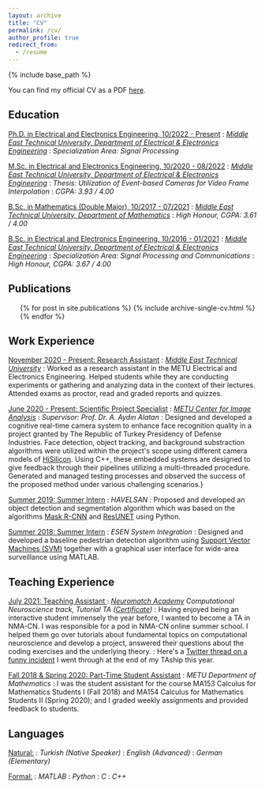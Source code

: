 ```yaml
---
layout: archive
title: "CV"
permalink: /cv/
author_profile: true
redirect_from:
  - /resume
---
```


{% include base_path %}

You can find my official CV as a PDF [here](/files/Onur_Selim_CV.pdf).

## Education

<ins>Ph.D. in Electrical and Electronics Engineering, 10/2022 - Present</ins>
:   *[Middle East Technical University, Department of Electrical & Electronics Engineering](https://eee.metu.edu.tr)*
:   *Specialization Area: Signal Processing*

<ins>M.Sc. in Electrical and Electronics Engineering, 10/2020 - 08/2022</ins>
:   *[Middle East Technical University, Department of Electrical & Electronics Engineering](https://eee.metu.edu.tr)*
:   *Thesis: Utilization of Event-based Cameras for Video Frame Interpolation*
:   *CGPA: 3.93 / 4.00*

<ins>B.Sc. in Mathematics (Double Major), 10/2017 - 07/2021</ins>
:   *[Middle East Technical University, Department of Mathematics](https://math.metu.edu.tr)*
:   *High Honour, CGPA: 3.61 / 4.00*

<ins>B.Sc. in Electrical and Electronics Engineering, 10/2016 - 01/2021</ins>
:   *[Middle East Technical University, Department of Electrical & Electronics Engineering](https://eee.metu.edu.tr)*
:   *Specialization Area: Signal Processing and Communications*
:   *High Honour, CGPA: 3.67 / 4.00*

## Publications
  <ul>{% for post in site.publications %}
    {% include archive-single-cv.html %}
  {% endfor %}</ul>

## Work Experience

<ins>November 2020 - Present: Research Assistant</ins>
:   *[Middle East Technical University](https://eee.metu.edu.tr/personel/onur-selim-kilic)*
:   Worked as a research assistant in the METU Electrical and Electronics Engineering. Helped students while they are conducting experiments or gathering and analyzing data in the context of their lectures. Attended exams as proctor, read and graded reports and quizzes.

<ins>June 2020 - Present: Scientific Project Specialist</ins>
:   *[METU Center for Image Analysis](http://ogam.metu.edu.tr/en/)*
:   *Supervisor: Prof. Dr. A. Aydın Alatan*
:   Designed and developed a cognitive real-time camera system to enhance face recognition quality in a project granted by The Republic of Turkey Presidency of Defense Industries. Face detection, object tracking, and background substraction algorithms were utilized within the project's scope using different camera models of  [HiSilicon](https://www.hisilicon.com/en/). Using C++, these embedded systems are designed to give feedback through their pipelines utilizing a multi-threaded procedure. Generated and managed testing processes and observed the success of the proposed method under various challenging scenarios.}

<ins>Summer 2019: Summer Intern</ins>
:   *HAVELSAN*
:   Proposed and developed an object detection and segmentation algorithm which was based on the algorithms [Mask R-CNN](https://arxiv.org/abs/1703.06870) and [ResUNET](https://arxiv.org/abs/1904.00592) using Python.

<ins>Summer 2018: Summer Intern</ins>
:   *ESEN System Integration*
:   Designed and developed a baseline pedestrian detection algorithm using  [Support Vector Machines (SVM)](https://ieeexplore.ieee.org/document/708428) together with a graphical user interface for wide-area surveillance using MATLAB.

## Teaching Experience

<ins>July 2021: Teaching Assistant </ins>
:   *[Neuromatch Academy](https://academy.neuromatch.io) Computational Neuroscience track, Tutorial TA ([Certificate](/files/NMA_TA_Certificate.pdf))*
:   Having enjoyed being an interactive student immensely the year before, I wanted to become a TA in NMA-CN. I was responsible for a pod in NMA-CN online summer school. I helped them go over tutorials about fundamental topics on computational neuroscience and develop a project, answered their questions about the coding exercises and the underlying theory.
:   Here's a [Twitter thread on a funny incident](https://twitter.com/ogulyurdakul/status/1420058847289516035?s=20&t=EkKAiZHDh7fJ4JEoGzkDHg) I went through at the end of my TAship this year.

<ins>Fall 2018 & Spring 2020: Part-Time Student Assistant</ins>
:   *METU Department of Mathematics*
:   I was the student assistant for the course MA153 Calculus for Mathematics Students I (Fall 2018) and MA154 Calculus for Mathematics Students II (Spring 2020); and I graded weekly assignments and provided feedback to students.

## Languages

<ins>Natural:</ins>
:   *Turkish (Native Speaker)*
:   *English (Advanced)*
:   *German (Elementary)*

<ins>Formal:</ins>
:   *MATLAB*
:   *Python*
:   *C*
:   *C++*
